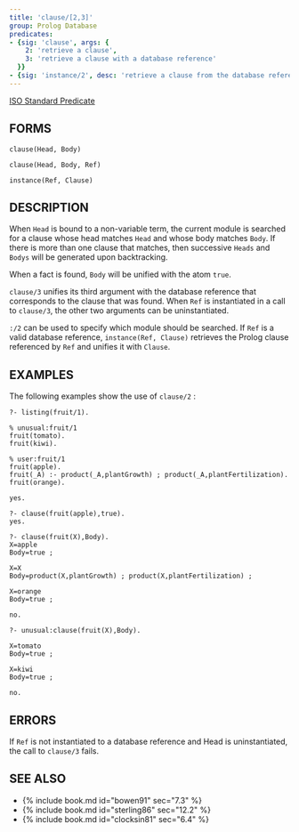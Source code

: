 ```yaml
---
title: 'clause/[2,3]'
group: Prolog Database
predicates:
- {sig: 'clause', args: {
    2: 'retrieve a clause',
    3: 'retrieve a clause with a database reference'
  }}
- {sig: 'instance/2', desc: 'retrieve a clause from the database reference'}
---
```

[ISO Standard Predicate](http://www.deransart.fr/prolog/bips.html#clause)

## FORMS
```
clause(Head, Body)

clause(Head, Body, Ref)

instance(Ref, Clause)
```
## DESCRIPTION

When `Head` is bound to a non-variable term, the current module is searched for a clause whose head matches `Head` and whose body matches `Body`. If there is more than one clause that matches, then successive `Heads` and `Bodys` will be generated upon backtracking.

When a fact is found, `Body` will be unified with the atom `true`.

`clause/3` unifies its third argument with the database reference that corresponds to the clause that was found. When `Ref` is instantiated in a call to `clause/3`, the other two arguments can be uninstantiated.

`:/2` can be used to specify which module should be searched. If `Ref` is a valid database reference, `instance(Ref, Clause)` retrieves the Prolog clause referenced by `Ref` and unifies it with `Clause`.


## EXAMPLES

The following examples show the use of `clause/2` :

```
?- listing(fruit/1).

% unusual:fruit/1
fruit(tomato).
fruit(kiwi).

% user:fruit/1
fruit(apple).
fruit(_A) :- product(_A,plantGrowth) ; product(_A,plantFertilization).
fruit(orange).

yes.

?- clause(fruit(apple),true).
yes.
```

```
?- clause(fruit(X),Body).
X=apple 
Body=true ;

X=X 
Body=product(X,plantGrowth) ; product(X,plantFertilization) ;

X=orange 
Body=true ;

no.

?- unusual:clause(fruit(X),Body).

X=tomato 
Body=true ;

X=kiwi 
Body=true ;

no.
```
## ERRORS

If `Ref` is not instantiated to a database reference and Head is uninstantiated, the call to `clause/3` fails.


## SEE ALSO

- {% include book.md id="bowen91"    sec="7.3" %}
- {% include book.md id="sterling86" sec="12.2" %}
- {% include book.md id="clocksin81" sec="6.4" %}
